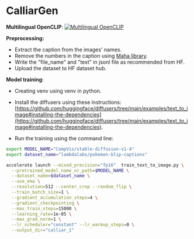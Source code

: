 # CalliarGen

**Multilingual OpenCLIP**: [![Multilingual OpenCLIP](https://colab.research.google.com/assets/colab-badge.svg)](https://colab.research.google.com/drive/1zlGkbQh7ny9LKrMLNXtA6VDB151zxl_0?usp=sharing)


**Preprocessing:**

- Extract the caption from the images' names.
- Remove the numbers in the caption using [Maha library](https://github.com/TRoboto/Maha).
- Write the "file_name" and "text" in jsonl file as recommended from HF.
- Upload the dataset to HF dataset hub.


**Model training**:

- Creating venv using venv in python.
- Install the diffusers using these instructions: [https://github.com/huggingface/diffusers/tree/main/examples/text_to_image#installing-the-dependencies](https://github.com/huggingface/diffusers/tree/main/examples/text_to_image#installing-the-dependencies).

- Run the training using the command line: 

```bash
export MODEL_NAME="CompVis/stable-diffusion-v1-4"
export dataset_name="lambdalabs/pokemon-blip-captions"

accelerate launch --mixed_precision="fp16"  train_text_to_image.py \
  --pretrained_model_name_or_path=$MODEL_NAME \
  --dataset_name=$dataset_name \
  --use_ema \
  --resolution=512 --center_crop --random_flip \
  --train_batch_size=1 \
  --gradient_accumulation_steps=4 \
  --gradient_checkpointing \
  --max_train_steps=15000 \
  --learning_rate=1e-05 \
  --max_grad_norm=1 \
  --lr_scheduler="constant" --lr_warmup_steps=0 \
  --output_dir="calliar_1" 
  ```
  
